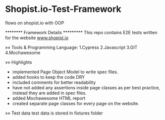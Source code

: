 # Shopist.io-Test-Framework
flows on shopist.io with OOP

******** Framework Details *********
This repo contains E2E tests written for the website www.shopist.io 

»» Tools & Programming Language:
1.Cypress
2.Javascript
3.GIT
4.Mochawesome

»» Highlights
 - implemented Page Object Model to write spec files.
 - added hooks to keep the code DRY
 - included comments for better readability
 - have not added any assertions inside page classes as per best practice, instead they are added in spec files.
 - added Mochawesome HTML report
 - created separate page classes for every page on the website.

»» Test data
test data is stored in fixtures folder
